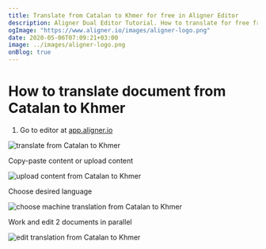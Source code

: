 ```yaml
---
title: Translate from Catalan to Khmer for free in Aligner Editor
description: Aligner Dual Editor Tutorial. How to translate for free from Catalan to Khmer. Aligner is multilingual document management platform. 
ogImage: "https://www.aligner.io/images/aligner-logo.png"
date: 2020-05-06T07:09:21+03:00
image: ../images/aligner-logo.png
onBlog: true
---
```


# How to translate document from Catalan to Khmer

1. Go to editor at [app.aligner.io](https://app.aligner.io "Aligner App web page")

![translate from Catalan to Khmer](../aligner-blank-editor.png "translate from Catalan to Khmer")

Copy-paste content or upload content

![upload content from Catalan to Khmer](../aligner-uploaded-document.png "upload content from Catalan to Khmer")

Choose desired language

![choose machine translation from Catalan to Khmer](../aligner-language-dropdown.png "choose machine translation from Catalan to Khmer")

Work and edit 2 documents in parallel

![edit translation from Catalan to Khmer](../aligner-double-sitded-editor.png "edit translation from Catalan to Khmer")

